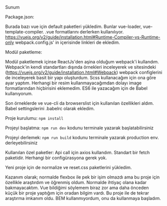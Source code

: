 Sunum

Package.json:

Burada bazı vue için default paketleri yükledim. Bunlar vue-loader, vue-template-compiler. .vue formatlarını derlerken kullanılıyor. https://vuejs.org/v2/guide/installation.html#Runtime-Compiler-vs-Runtime-only
webpack.config.js' in içerisinde linkleri de ekledim.

Modül paketleme:

Modül paketlemek içinse ReactJs'den aşina olduğum webpack'i kullandım. Webpack'in kendi standartları dışında örnekleri inceleyerek ve sitesindeki (https://vuejs.org/v2/guide/installation.html#Webpack) webpack configlerini de inceleyerek basit bir yapı oluşturdum. Scss kullanacağım için ona göre ayar yaptım. Herhangi bir resim kullanmayacağımdan dolayı image formatlarından hiçbirisini eklemedim. ES6 ile yazacağım için de Babel kullanıyorum.

Son örneklerde ve vue-cli da browserslist için kullanılan özellikleri aldım. Babel settingslerini .babelrc olarak ekledim.

Proje kurulumu:
    ```npm install```

Projeyi başlatma:
    ```npm run dev``` kodunu terminale yazarak başlatabilirsiniz

Projeyi derlemek:
    ```npm run build``` kodunu terminale yazarak production env. derleyebilirsiniz

Kullanılan özel paketler:
Api call için axios kullandım. Standart bir fetch paketidir. Herhangi bir configürasyona gerek yok.

Yeni proje için de normalize ve reset.css paketlerini yükledim.

Kazanım olarak; normalde flexbox ile pek bir işim olmazdı ama bu proje için özellikle araştırdım ve öğrenmiş oldum. Normalde ihtiyaç olana kadar bakmayacaktım. Vue bildiğimi söylemem biraz zor ama daha önceden küçük bir proje yaptığım için oradan bilgim vardı. Bu proje ile de tekrar araştırma imkanım oldu. BEM kullanmıyordum, onu da kullanmaya başladım.




